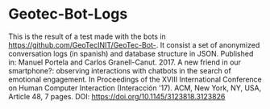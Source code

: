 # Geotec-Bot-Logs

This is the result of a test made with the bots in https://github.com/GeoTecINIT/GeoTec-Bot-. It consist a set of anonymized conversation logs (in spanish) and database structure in JSON. Published in: Manuel Portela and Carlos Granell-Canut. 2017. A new friend in our smartphone?: observing interactions with chatbots in the search of emotional engagement. In Proceedings of the XVIII International Conference on Human Computer Interaction (Interacción '17). ACM, New York, NY, USA, Article 48, 7 pages. DOI: https://doi.org/10.1145/3123818.3123826

